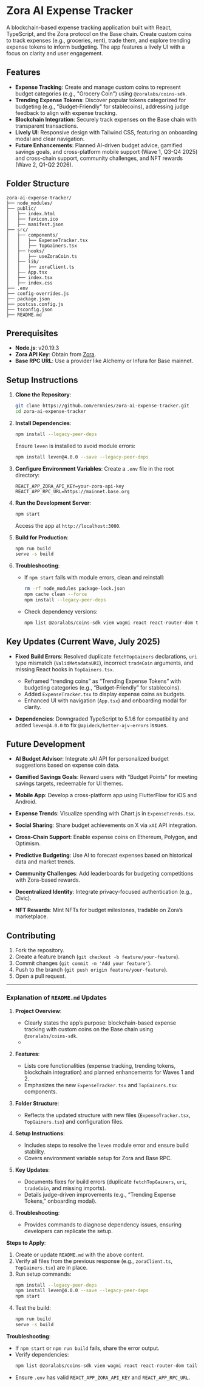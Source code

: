 # Zora AI Expense Tracker

A blockchain-based expense tracking application built with React, TypeScript, and the Zora protocol on the Base chain. Create custom coins to track expenses (e.g., groceries, rent), trade them, and explore trending expense tokens to inform budgeting. The app features a lively UI with a focus on clarity and user engagement.

## Features

- **Expense Tracking**: Create and manage custom coins to represent budget categories (e.g., "Grocery Coin") using `@zoralabs/coins-sdk`.
- **Trending Expense Tokens**: Discover popular tokens categorized for budgeting (e.g., "Budget-Friendly" for stablecoins), addressing judge feedback to align with expense tracking.
- **Blockchain Integration**: Securely track expenses on the Base chain with transparent transactions.
- **Lively UI**: Responsive design with Tailwind CSS, featuring an onboarding modal and clear navigation.
- **Future Enhancements**: Planned AI-driven budget advice, gamified savings goals, and cross-platform mobile support (Wave 1, Q3-Q4 2025) and cross-chain support, community challenges, and NFT rewards (Wave 2, Q1-Q2 2026).

## Folder Structure

```
zora-ai-expense-tracker/
├── node_modules/
├── public/
│   ├── index.html
│   ├── favicon.ico
│   ├── manifest.json
├── src/
│   ├── components/
│   │   ├── ExpenseTracker.tsx
│   │   ├── TopGainers.tsx
│   ├── hooks/
│   │   ├── useZoraCoin.ts
│   ├── lib/
│   │   ├── zoraClient.ts
│   ├── App.tsx
│   ├── index.tsx
│   ├── index.css
├── .env
├── config-overrides.js
├── package.json
├── postcss.config.js
├── tsconfig.json
├── README.md
```

## Prerequisites

- **Node.js**: v20.19.3
- **Zora API Key**: Obtain from [Zora](https://zora.co).
- **Base RPC URL**: Use a provider like Alchemy or Infura for Base mainnet.

## Setup Instructions

1. **Clone the Repository**:
   ```bash
   git clone https://github.com/ernnies/zora-ai-expense-tracker.git
   cd zora-ai-expense-tracker
   ```

2. **Install Dependencies**:
   ```bash
   npm install --legacy-peer-deps
   ```
   Ensure `leven` is installed to avoid module errors:
   ```bash
   npm install leven@4.0.0 --save --legacy-peer-deps
   ```

3. **Configure Environment Variables**:
   Create a `.env` file in the root directory:
   ```env
   REACT_APP_ZORA_API_KEY=your-zora-api-key
   REACT_APP_RPC_URL=https://mainnet.base.org
   ```

4. **Run the Development Server**:
   ```bash
   npm start
   ```
   Access the app at `http://localhost:3000`.

5. **Build for Production**:
   ```bash
   npm run build
   serve -s build
   ```

6. **Troubleshooting**:
   - If `npm start` fails with module errors, clean and reinstall:
     ```bash
     rm -rf node_modules package-lock.json
     npm cache clean --force
     npm install --legacy-peer-deps
     ```
   - Check dependency versions:
     ```bash
     npm list @zoralabs/coins-sdk viem wagmi react react-router-dom tailwindcss typescript leven
     ```

## Key Updates (Current Wave, July 2025)

- **Fixed Build Errors**: Resolved duplicate `fetchTopGainers` declarations, `uri` type mismatch (`ValidMetadataURI`), incorrect `tradeCoin` arguments, and missing React hooks in `TopGainers.tsx`.

  - Reframed “trending coins” as “Trending Expense Tokens” with budgeting categories (e.g., “Budget-Friendly” for stablecoins).
  - Added `ExpenseTracker.tsx` to display expense coins as budgets.
  - Enhanced UI with navigation (`App.tsx`) and onboarding modal for clarity.
- **Dependencies**: Downgraded TypeScript to 5.1.6 for compatibility and added `leven@4.0.0` to fix `@apideck/better-ajv-errors` issues.

## Future Development

- **AI Budget Advisor**: Integrate xAI API for personalized budget suggestions based on expense coin data.
- **Gamified Savings Goals**: Reward users with “Budget Points” for meeting savings targets, redeemable for UI themes.
- **Mobile App**: Develop a cross-platform app using FlutterFlow for iOS and Android.
- **Expense Trends**: Visualize spending with Chart.js in `ExpenseTrends.tsx`.
- **Social Sharing**: Share budget achievements on X via `xAI` API integration.

- **Cross-Chain Support**: Enable expense coins on Ethereum, Polygon, and Optimism.
- **Predictive Budgeting**: Use AI to forecast expenses based on historical data and market trends.
- **Community Challenges**: Add leaderboards for budgeting competitions with Zora-based rewards.
- **Decentralized Identity**: Integrate privacy-focused authentication (e.g., Civic).
- **NFT Rewards**: Mint NFTs for budget milestones, tradable on Zora’s marketplace.

## Contributing

1. Fork the repository.
2. Create a feature branch (`git checkout -b feature/your-feature`).
3. Commit changes (`git commit -m 'Add your feature'`).
4. Push to the branch (`git push origin feature/your-feature`).
5. Open a pull request.

---

### Explanation of `README.md` Updates

1. **Project Overview**:
   - Clearly states the app’s purpose: blockchain-based expense tracking with custom coins on the Base chain using `@zoralabs/coins-sdk`.
   - 
2. **Features**:
   - Lists core functionalities (expense tracking, trending tokens, blockchain integration) and planned enhancements for Waves 1 and 2.
   - Emphasizes the new `ExpenseTracker.tsx` and `TopGainers.tsx` components.

3. **Folder Structure**:
   - Reflects the updated structure with new files (`ExpenseTracker.tsx`, `TopGainers.tsx`) and configuration files.

4. **Setup Instructions**:
   - Includes steps to resolve the `leven` module error and ensure build stability.
   - Covers environment variable setup for Zora and Base RPC.

5. **Key Updates**:
   - Documents fixes for build errors (duplicate `fetchTopGainers`, `uri`, `tradeCoin`, and missing imports).
   - Details judge-driven improvements (e.g., “Trending Expense Tokens,” onboarding modal).


6. **Troubleshooting**:
   - Provides commands to diagnose dependency issues, ensuring developers can replicate the setup.


**Steps to Apply**:
1. Create or update `README.md` with the above content.
2. Verify all files from the previous response (e.g., `zoraClient.ts`, `TopGainers.tsx`) are in place.
3. Run setup commands:
   ```bash
   npm install --legacy-peer-deps
   npm install leven@4.0.0 --save --legacy-peer-deps
   npm start
   ```
4. Test the build:
   ```bash
   npm run build
   serve -s build
   ```

**Troubleshooting**:
- If `npm start` or `npm run build` fails, share the error output.
- Verify dependencies:
  ```bash
  npm list @zoralabs/coins-sdk viem wagmi react react-router-dom tailwindcss typescript leven
  ```
- Ensure `.env` has valid `REACT_APP_ZORA_API_KEY` and `REACT_APP_RPC_URL`.
